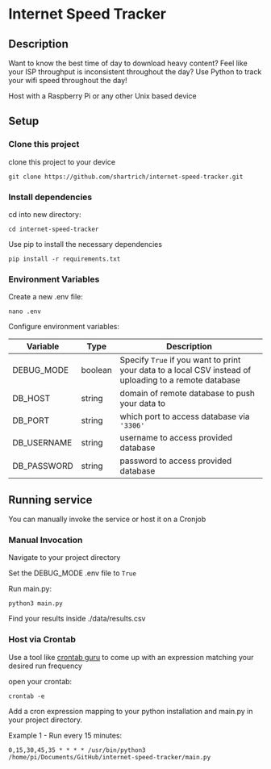 # Internet Speed Tracker

## Description
Want to know the best time of day to download heavy content? 
Feel like your ISP throughput is inconsistent throughout the day? 
Use Python to track your wifi speed throughout the day!

Host with a Raspberry Pi or any other Unix based device


## Setup

### Clone this project
clone this project to your device

```
git clone https://github.com/shartrich/internet-speed-tracker.git
```

### Install dependencies
cd into new directory:

```
cd internet-speed-tracker
```

Use pip to install the necessary dependencies

```
pip install -r requirements.txt
```

### Environment Variables
Create a new .env file:

```
nano .env
```

Configure environment variables:

| Variable | Type | Description |
| - | - | - |
| DEBUG_MODE | boolean | Specify `True` if you want to print your data to a local CSV instead of uploading to a remote database |
| DB_HOST | string | domain of remote database to push your data to |
| DB_PORT | string | which port to access database via `'3306'` |
| DB_USERNAME | string | username to access provided database |
| DB_PASSWORD | string | password to access provided database |

## Running service
You can manually invoke the service or host it on a Cronjob

### Manual Invocation
Navigate to your project directory

Set the DEBUG_MODE .env file to `True`

Run main.py:

```
python3 main.py
```

Find your results inside ./data/results.csv

### Host via Crontab

Use a tool like [crontab guru](https://crontab.guru/) to come up with an expression matching your desired run frequency

open your crontab:
```
crontab -e
```

Add a cron expression mapping to your python installation and main.py in your project directory. 

Example 1 - Run every 15 minutes:

```
0,15,30,45,35 * * * * /usr/bin/python3 /home/pi/Documents/GitHub/internet-speed-tracker/main.py
```